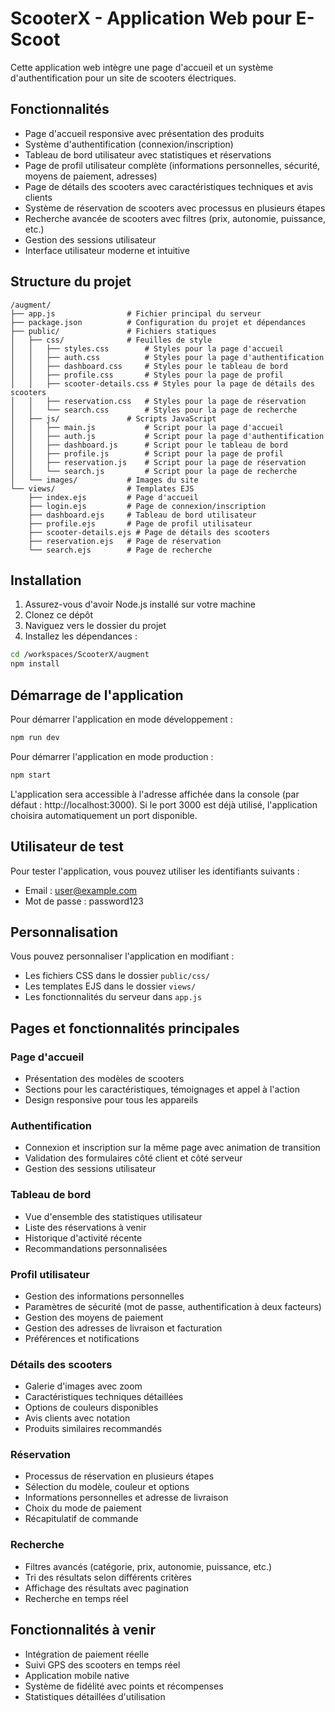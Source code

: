# ScooterX - Application Web pour E-Scoot

Cette application web intègre une page d'accueil et un système d'authentification pour un site de scooters électriques.

## Fonctionnalités

- Page d'accueil responsive avec présentation des produits
- Système d'authentification (connexion/inscription)
- Tableau de bord utilisateur avec statistiques et réservations
- Page de profil utilisateur complète (informations personnelles, sécurité, moyens de paiement, adresses)
- Page de détails des scooters avec caractéristiques techniques et avis clients
- Système de réservation de scooters avec processus en plusieurs étapes
- Recherche avancée de scooters avec filtres (prix, autonomie, puissance, etc.)
- Gestion des sessions utilisateur
- Interface utilisateur moderne et intuitive

## Structure du projet

```
/augment/
├── app.js                # Fichier principal du serveur
├── package.json          # Configuration du projet et dépendances
├── public/               # Fichiers statiques
│   ├── css/              # Feuilles de style
│   │   ├── styles.css        # Styles pour la page d'accueil
│   │   ├── auth.css          # Styles pour la page d'authentification
│   │   ├── dashboard.css     # Styles pour le tableau de bord
│   │   ├── profile.css       # Styles pour la page de profil
│   │   ├── scooter-details.css # Styles pour la page de détails des scooters
│   │   ├── reservation.css   # Styles pour la page de réservation
│   │   └── search.css        # Styles pour la page de recherche
│   ├── js/               # Scripts JavaScript
│   │   ├── main.js           # Script pour la page d'accueil
│   │   ├── auth.js           # Script pour la page d'authentification
│   │   ├── dashboard.js      # Script pour le tableau de bord
│   │   ├── profile.js        # Script pour la page de profil
│   │   ├── reservation.js    # Script pour la page de réservation
│   │   └── search.js         # Script pour la page de recherche
│   └── images/           # Images du site
└── views/                # Templates EJS
    ├── index.ejs         # Page d'accueil
    ├── login.ejs         # Page de connexion/inscription
    ├── dashboard.ejs     # Tableau de bord utilisateur
    ├── profile.ejs       # Page de profil utilisateur
    ├── scooter-details.ejs # Page de détails des scooters
    ├── reservation.ejs   # Page de réservation
    └── search.ejs        # Page de recherche
```

## Installation

1. Assurez-vous d'avoir Node.js installé sur votre machine
2. Clonez ce dépôt
3. Naviguez vers le dossier du projet
4. Installez les dépendances :

```bash
cd /workspaces/ScooterX/augment
npm install
```

## Démarrage de l'application

Pour démarrer l'application en mode développement :

```bash
npm run dev
```

Pour démarrer l'application en mode production :

```bash
npm start
```

L'application sera accessible à l'adresse affichée dans la console (par défaut : http://localhost:3000). Si le port 3000 est déjà utilisé, l'application choisira automatiquement un port disponible.

## Utilisateur de test

Pour tester l'application, vous pouvez utiliser les identifiants suivants :

- Email : user@example.com
- Mot de passe : password123

## Personnalisation

Vous pouvez personnaliser l'application en modifiant :

- Les fichiers CSS dans le dossier `public/css/`
- Les templates EJS dans le dossier `views/`
- Les fonctionnalités du serveur dans `app.js`

## Pages et fonctionnalités principales

### Page d'accueil
- Présentation des modèles de scooters
- Sections pour les caractéristiques, témoignages et appel à l'action
- Design responsive pour tous les appareils

### Authentification
- Connexion et inscription sur la même page avec animation de transition
- Validation des formulaires côté client et côté serveur
- Gestion des sessions utilisateur

### Tableau de bord
- Vue d'ensemble des statistiques utilisateur
- Liste des réservations à venir
- Historique d'activité récente
- Recommandations personnalisées

### Profil utilisateur
- Gestion des informations personnelles
- Paramètres de sécurité (mot de passe, authentification à deux facteurs)
- Gestion des moyens de paiement
- Gestion des adresses de livraison et facturation
- Préférences et notifications

### Détails des scooters
- Galerie d'images avec zoom
- Caractéristiques techniques détaillées
- Options de couleurs disponibles
- Avis clients avec notation
- Produits similaires recommandés

### Réservation
- Processus de réservation en plusieurs étapes
- Sélection du modèle, couleur et options
- Informations personnelles et adresse de livraison
- Choix du mode de paiement
- Récapitulatif de commande

### Recherche
- Filtres avancés (catégorie, prix, autonomie, puissance, etc.)
- Tri des résultats selon différents critères
- Affichage des résultats avec pagination
- Recherche en temps réel

## Fonctionnalités à venir

- Intégration de paiement réelle
- Suivi GPS des scooters en temps réel
- Application mobile native
- Système de fidélité avec points et récompenses
- Statistiques détaillées d'utilisation
